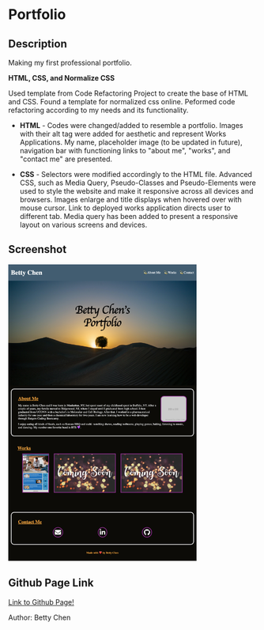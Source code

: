# **Portfolio**

## **Description**

Making my first professional portfolio.

**HTML, CSS, and Normalize CSS**

Used template from Code Refactoring Project to create the base of HTML and CSS. Found a template for normalized css online. Peformed code refactoring according to my needs and its functionality.

- **HTML** - Codes were changed/added to resemble a portfolio. Images with their alt tag were added for aesthetic and represent Works Applications. My name, placeholder image (to be updated in future), navigation bar with functioning links to "about me", "works", and "contact me" are presented.

- **CSS** - Selectors were modified accordingly to the HTML file. Advanced CSS, such as Media Query, Pseudo-Classes and Pseudo-Elements were used to style the website and make it responsive across all devices and browsers. Images enlarge and title displays when hovered over with mouse cursor. Link to deployed works application directs user to different tab. Media query has been added to present a responsive layout on various screens and devices.

## **Screenshot**

<img src="portfolio.png" alt="Screenshot of Portfolio" width="auto" height="600"/>

## **Github Page Link**

[Link to Github Page!](https://bchen41.github.io/Portfolio/)

Author: Betty Chen
